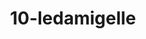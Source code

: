 ---
title: 10-ledamigelle
image: /v1543919832/viterbo/10-ledamigelle.jpg
brand: Le-damigelle-di-Caroline-M
layout: vestito
---